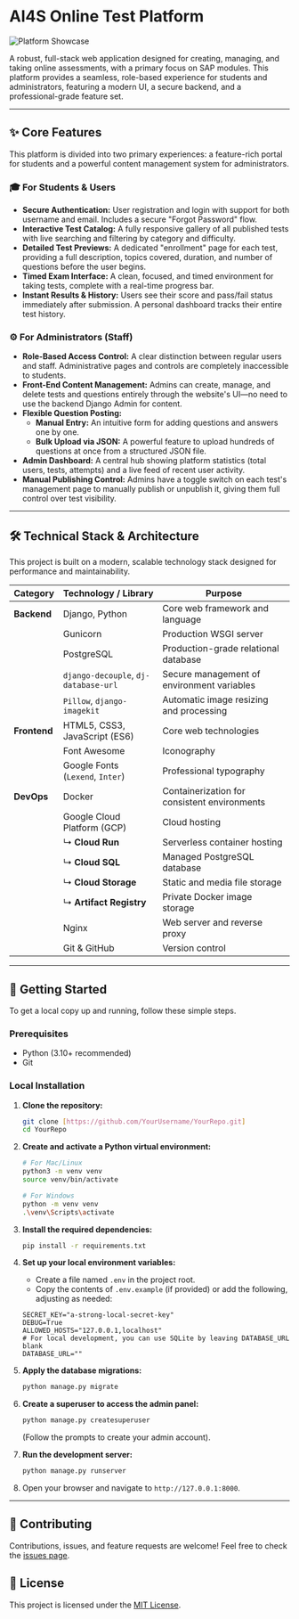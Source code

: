 # AI4S Online Test Platform

![Platform Showcase](https://via.placeholder.com/1200x400.png?text=AI4S+Platform+Showcase)
<!-- Replace the placeholder URL above with a real screenshot of your application's homepage -->

A robust, full-stack web application designed for creating, managing, and taking online assessments, with a primary focus on SAP modules. This platform provides a seamless, role-based experience for students and administrators, featuring a modern UI, a secure backend, and a professional-grade feature set.

---

## ✨ Core Features

This platform is divided into two primary experiences: a feature-rich portal for students and a powerful content management system for administrators.

### 🎓 For Students & Users
*   **Secure Authentication:** User registration and login with support for both username and email. Includes a secure "Forgot Password" flow.
*   **Interactive Test Catalog:** A fully responsive gallery of all published tests with live searching and filtering by category and difficulty.
*   **Detailed Test Previews:** A dedicated "enrollment" page for each test, providing a full description, topics covered, duration, and number of questions before the user begins.
*   **Timed Exam Interface:** A clean, focused, and timed environment for taking tests, complete with a real-time progress bar.
*   **Instant Results & History:** Users see their score and pass/fail status immediately after submission. A personal dashboard tracks their entire test history.

### ⚙️ For Administrators (Staff)
*   **Role-Based Access Control:** A clear distinction between regular users and staff. Administrative pages and controls are completely inaccessible to students.
*   **Front-End Content Management:** Admins can create, manage, and delete tests and questions entirely through the website's UI—no need to use the backend Django Admin for content.
*   **Flexible Question Posting:**
    *   **Manual Entry:** An intuitive form for adding questions and answers one by one.
    *   **Bulk Upload via JSON:** A powerful feature to upload hundreds of questions at once from a structured JSON file.
*   **Admin Dashboard:** A central hub showing platform statistics (total users, tests, attempts) and a live feed of recent user activity.
*   **Manual Publishing Control:** Admins have a toggle switch on each test's management page to manually publish or unpublish it, giving them full control over test visibility.

---

## 🛠️ Technical Stack & Architecture

This project is built on a modern, scalable technology stack designed for performance and maintainability.

| Category      | Technology / Library                                       | Purpose                                            |
|---------------|------------------------------------------------------------|----------------------------------------------------|
| **Backend**   | Django, Python                                             | Core web framework and language                    |
|               | Gunicorn                                                   | Production WSGI server                             |
|               | PostgreSQL                                                 | Production-grade relational database               |
|               | `django-decouple`, `dj-database-url`                         | Secure management of environment variables         |
|               | `Pillow`, `django-imagekit`                                  | Automatic image resizing and processing            |
| **Frontend**  | HTML5, CSS3, JavaScript (ES6)                              | Core web technologies                              |
|               | Font Awesome                                               | Iconography                                        |
|               | Google Fonts (`Lexend`, `Inter`)                             | Professional typography                            |
| **DevOps**    | Docker                                                     | Containerization for consistent environments       |
|               | Google Cloud Platform (GCP)                                | Cloud hosting                                      |
|               | ↳ **Cloud Run**                                            | Serverless container hosting                       |
|               | ↳ **Cloud SQL**                                            | Managed PostgreSQL database                        |
|               | ↳ **Cloud Storage**                                        | Static and media file storage                      |
|               | ↳ **Artifact Registry**                                    | Private Docker image storage                       |
|               | Nginx                                                      | Web server and reverse proxy                       |
|               | Git & GitHub                                               | Version control                                    |

---

## 🚀 Getting Started

To get a local copy up and running, follow these simple steps.

### Prerequisites

*   Python (3.10+ recommended)
*   Git

### Local Installation

1.  **Clone the repository:**
    ```sh
    git clone [https://github.com/YourUsername/YourRepo.git]
    cd YourRepo
    ```

2.  **Create and activate a Python virtual environment:**
    ```sh
    # For Mac/Linux
    python3 -m venv venv
    source venv/bin/activate

    # For Windows
    python -m venv venv
    .\venv\Scripts\activate
    ```

3.  **Install the required dependencies:**
    ```sh
    pip install -r requirements.txt
    ```

4.  **Set up your local environment variables:**
    *   Create a file named `.env` in the project root.
    *   Copy the contents of `.env.example` (if provided) or add the following, adjusting as needed:
    ```env
    SECRET_KEY="a-strong-local-secret-key"
    DEBUG=True
    ALLOWED_HOSTS="127.0.0.1,localhost"
    # For local development, you can use SQLite by leaving DATABASE_URL blank
    DATABASE_URL=""
    ```

5.  **Apply the database migrations:**
    ```sh
    python manage.py migrate
    ```

6.  **Create a superuser to access the admin panel:**
    ```sh
    python manage.py createsuperuser
    ```
    (Follow the prompts to create your admin account).

7.  **Run the development server:**
    ```sh
    python manage.py runserver
    ```

8.  Open your browser and navigate to `http://127.0.0.1:8000`.

---

## 🤝 Contributing

Contributions, issues, and feature requests are welcome! Feel free to check the [issues page]([https://github.com/YourUsername/YourRepo/issues]).

## 📜 License

This project is licensed under the [MIT License](LICENSE.txt).
<!-- You would need to create a LICENSE.txt file for this link to work -->
